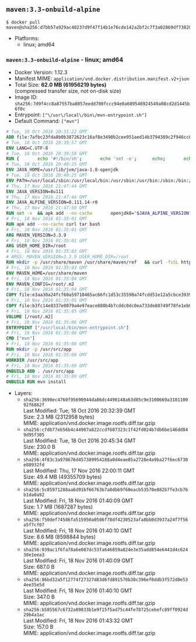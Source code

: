 ## `maven:3.3-onbuild-alpine`

```console
$ docker pull maven@sha256:d7bb57a929ac48237d9f47f14b1e76cde142a2bf2c7f3a02869df73828765af2
```

-	Platforms:
	-	linux; amd64

### `maven:3.3-onbuild-alpine` - linux; amd64

-	Docker Version: 1.12.3
-	Manifest MIME: `application/vnd.docker.distribution.manifest.v2+json`
-	Total Size: **62.0 MB (61956219 bytes)**  
	(compressed transfer size, not on-disk size)
-	Image ID: `sha256:7d9f4cc8a87557ba8057eedd700fccc94e0a609546924549a08cd2d1445b6f0c`
-	Entrypoint: `["\/usr\/local\/bin\/mvn-entrypoint.sh"]`
-	Default Command: `["mvn"]`

```dockerfile
# Tue, 18 Oct 2016 20:31:22 GMT
ADD file:7afbc23fda8b0b3872623c16af8e3490b2cee951aed14b3794389c2f946cc8c7 in / 
# Tue, 18 Oct 2016 20:39:57 GMT
ENV LANG=C.UTF-8
# Tue, 18 Oct 2016 20:39:58 GMT
RUN { 		echo '#!/bin/sh'; 		echo 'set -e'; 		echo; 		echo 'dirname "$(dirname "$(readlink -f "$(which javac || which java)")")"'; 	} > /usr/local/bin/docker-java-home 	&& chmod +x /usr/local/bin/docker-java-home
# Tue, 18 Oct 2016 20:40:25 GMT
ENV JAVA_HOME=/usr/lib/jvm/java-1.8-openjdk
# Tue, 18 Oct 2016 20:40:25 GMT
ENV PATH=/usr/local/sbin:/usr/local/bin:/usr/sbin:/usr/bin:/sbin:/bin:/usr/lib/jvm/java-1.8-openjdk/jre/bin:/usr/lib/jvm/java-1.8-openjdk/bin
# Thu, 17 Nov 2016 21:47:44 GMT
ENV JAVA_VERSION=8u111
# Thu, 17 Nov 2016 21:47:44 GMT
ENV JAVA_ALPINE_VERSION=8.111.14-r0
# Thu, 17 Nov 2016 21:47:50 GMT
RUN set -x 	&& apk add --no-cache 		openjdk8="$JAVA_ALPINE_VERSION" 	&& [ "$JAVA_HOME" = "$(docker-java-home)" ]
# Fri, 18 Nov 2016 01:35:01 GMT
RUN apk add --no-cache curl tar bash
# Fri, 18 Nov 2016 01:35:01 GMT
ARG MAVEN_VERSION=3.3.9
# Fri, 18 Nov 2016 01:35:01 GMT
ARG USER_HOME_DIR=/root
# Fri, 18 Nov 2016 01:35:03 GMT
# ARGS: MAVEN_VERSION=3.3.9 USER_HOME_DIR=/root
RUN mkdir -p /usr/share/maven /usr/share/maven/ref   && curl -fsSL http://apache.osuosl.org/maven/maven-3/$MAVEN_VERSION/binaries/apache-maven-$MAVEN_VERSION-bin.tar.gz     | tar -xzC /usr/share/maven --strip-components=1   && ln -s /usr/share/maven/bin/mvn /usr/bin/mvn
# Fri, 18 Nov 2016 01:35:03 GMT
ENV MAVEN_HOME=/usr/share/maven
# Fri, 18 Nov 2016 01:35:04 GMT
ENV MAVEN_CONFIG=/root/.m2
# Fri, 18 Nov 2016 01:35:04 GMT
COPY file:e3aa30a24fcf60a59710465ac66fc1d53c35590a74fcdd51e12a5cbce393904b in /usr/local/bin/mvn-entrypoint.sh 
# Fri, 18 Nov 2016 01:35:05 GMT
COPY file:b3fc14e8337e0079a4e97eace880b4b7cddc0dc0ea733de80749f78fe1eb089a in /usr/share/maven/ref/ 
# Fri, 18 Nov 2016 01:35:05 GMT
VOLUME [/root/.m2]
# Fri, 18 Nov 2016 01:35:06 GMT
ENTRYPOINT ["/usr/local/bin/mvn-entrypoint.sh"]
# Fri, 18 Nov 2016 01:35:06 GMT
CMD ["mvn"]
# Fri, 18 Nov 2016 01:35:08 GMT
RUN mkdir -p /usr/src/app
# Fri, 18 Nov 2016 01:35:08 GMT
WORKDIR /usr/src/app
# Fri, 18 Nov 2016 01:35:09 GMT
ONBUILD ADD . /usr/src/app
# Fri, 18 Nov 2016 01:35:09 GMT
ONBUILD RUN mvn install
```

-	Layers:
	-	`sha256:3690ec4760f95690944da86dc4496148a63d85c9e3100669a318110092f6862f`  
		Last Modified: Tue, 18 Oct 2016 20:32:39 GMT  
		Size: 2.3 MB (2312958 bytes)  
		MIME: application/vnd.docker.image.rootfs.diff.tar.gzip
	-	`sha256:cfdb77eb56b4c44907a822ccdf607323c1f42fd024b7db6be146dd049d95f305`  
		Last Modified: Tue, 18 Oct 2016 20:45:34 GMT  
		Size: 230.0 B  
		MIME: application/vnd.docker.image.rootfs.diff.tar.gzip
	-	`sha256:4f83c3a978676d457389954188a0d4eae85a2728e4a9ba27f6ec6730e88932fd`  
		Last Modified: Thu, 17 Nov 2016 22:00:11 GMT  
		Size: 49.4 MB (49355709 bytes)  
		MIME: application/vnd.docker.image.rootfs.diff.tar.gzip
	-	`sha256:5c85971288aa6d91bf66763b7a8dbb9f60eacb53570e882b7fe3cb7bb1da0a92`  
		Last Modified: Fri, 18 Nov 2016 01:40:09 GMT  
		Size: 1.7 MB (1687287 bytes)  
		MIME: application/vnd.docker.image.rootfs.diff.tar.gzip
	-	`sha256:f50def74586fa515950a0586f78df4230523afa8bb0d3937a24f7f56a5f7cf07`  
		Last Modified: Fri, 18 Nov 2016 01:40:10 GMT  
		Size: 8.6 MB (8598844 bytes)  
		MIME: application/vnd.docker.image.rootfs.diff.tar.gzip
	-	`sha256:039ac1f6fa78a6e087dc53fa646859a824e3e35add854e6441d4c62430e1eea3`  
		Last Modified: Fri, 18 Nov 2016 01:40:09 GMT  
		Size: 687.0 B  
		MIME: application/vnd.docker.image.rootfs.diff.tar.gzip
	-	`sha256:86bd32a5f12774f27327d83d6fd891570b30c396ef0ddb3f572d0e534ee35e5d`  
		Last Modified: Fri, 18 Nov 2016 01:40:10 GMT  
		Size: 347.0 B  
		MIME: application/vnd.docker.image.rootfs.diff.tar.gzip
	-	`sha256:b585567c6732a89833b1e9f15f5ad75c44fe78725cebefc89ff0924d29b4a1ac`  
		Last Modified: Fri, 18 Nov 2016 01:43:32 GMT  
		Size: 157.0 B  
		MIME: application/vnd.docker.image.rootfs.diff.tar.gzip
